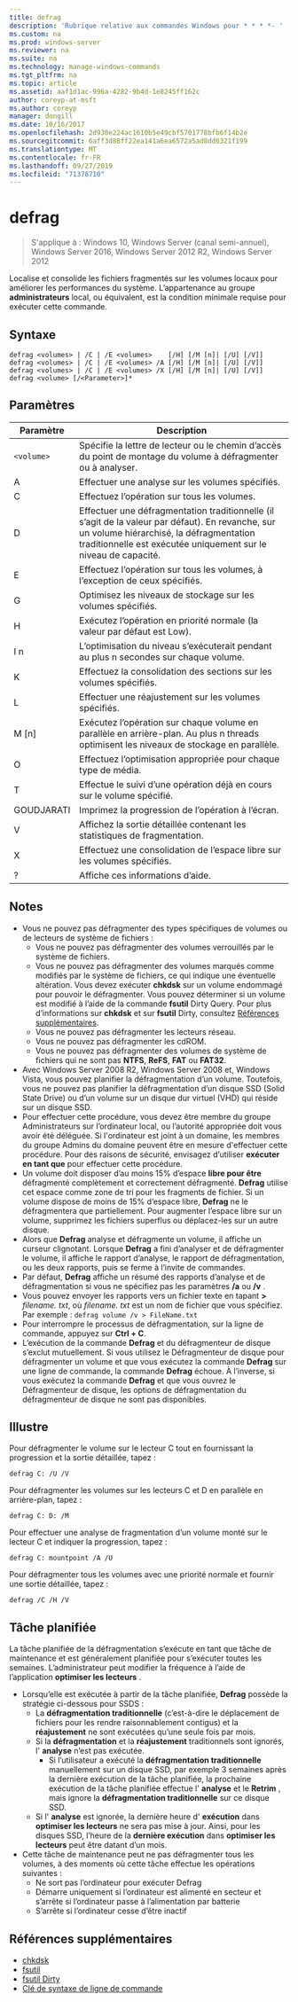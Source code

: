 ```yaml
---
title: defrag
description: 'Rubrique relative aux commandes Windows pour * * * *- '
ms.custom: na
ms.prod: windows-server
ms.reviewer: na
ms.suite: na
ms.technology: manage-windows-commands
ms.tgt_pltfrm: na
ms.topic: article
ms.assetid: aaf1d1ac-996a-4282-9b4d-1e8245ff162c
author: coreyp-at-msft
ms.author: coreyp
manager: dongill
ms.date: 10/16/2017
ms.openlocfilehash: 2d930e224ac1610b5e49cbf5701778bfb6f14b2e
ms.sourcegitcommit: 6aff3d88ff22ea141a6ea6572a5ad8dd6321f199
ms.translationtype: MT
ms.contentlocale: fr-FR
ms.lasthandoff: 09/27/2019
ms.locfileid: "71378710"
---
```

# <a name="defrag"></a>defrag

>S'applique à : Windows 10, Windows Server (canal semi-annuel), Windows Server 2016, Windows Server 2012 R2, Windows Server 2012

Localise et consolide les fichiers fragmentés sur les volumes locaux pour améliorer les performances du système.
L’appartenance au groupe **administrateurs** local, ou équivalent, est la condition minimale requise pour exécuter cette commande.

## <a name="syntax"></a>Syntaxe
```
defrag <volumes> | /C | /E <volumes>    [/H] [/M [n]| [/U] [/V]]
defrag <volumes> | /C | /E <volumes> /A [/H] [/M [n]| [/U] [/V]]
defrag <volumes> | /C | /E <volumes> /X [/H] [/M [n]| [/U] [/V]]
defrag <volume> [/<Parameter>]*
```
## <a name="parameters"></a>Paramètres

|Paramètre|Description|
|-------|--------|
|`<volume>`|Spécifie la lettre de lecteur ou le chemin d’accès du point de montage du volume à défragmenter ou à analyser.|
|A|Effectuer une analyse sur les volumes spécifiés.|
|C|Effectuez l’opération sur tous les volumes.|
|D|Effectuer une défragmentation traditionnelle (il s’agit de la valeur par défaut). En revanche, sur un volume hiérarchisé, la défragmentation traditionnelle est exécutée uniquement sur le niveau de capacité.|
|E|Effectuez l’opération sur tous les volumes, à l’exception de ceux spécifiés.|
|G|Optimisez les niveaux de stockage sur les volumes spécifiés.|
|H|Exécutez l’opération en priorité normale (la valeur par défaut est Low).|
|I n|L’optimisation du niveau s’exécuterait pendant au plus n secondes sur chaque volume.|
|K|Effectuez la consolidation des sections sur les volumes spécifiés.|
|L|Effectuer une réajustement sur les volumes spécifiés.|
|M [n]|Exécutez l’opération sur chaque volume en parallèle en arrière-plan. Au plus n threads optimisent les niveaux de stockage en parallèle.|
|O|Effectuez l’optimisation appropriée pour chaque type de média.|
|T|Effectue le suivi d’une opération déjà en cours sur le volume spécifié.|
|GOUDJARATI|Imprimez la progression de l’opération à l’écran.|
|V|Affichez la sortie détaillée contenant les statistiques de fragmentation.|
|X|Effectuez une consolidation de l’espace libre sur les volumes spécifiés.|
|?|Affiche ces informations d’aide.|

## <a name="remarks"></a>Notes
- Vous ne pouvez pas défragmenter des types spécifiques de volumes ou de lecteurs de système de fichiers :
  -   Vous ne pouvez pas défragmenter des volumes verrouillés par le système de fichiers.
  -   Vous ne pouvez pas défragmenter des volumes marqués comme modifiés par le système de fichiers, ce qui indique une éventuelle altération. Vous devez exécuter **chkdsk** sur un volume endommagé pour pouvoir le défragmenter. Vous pouvez déterminer si un volume est modifié à l’aide de la commande **fsutil** Dirty Query. Pour plus d’informations sur **chkdsk** et sur **fsutil** Dirty, consultez [Références supplémentaires](defrag.md#BKMK_additionalRef).
  -   Vous ne pouvez pas défragmenter les lecteurs réseau.
  -   Vous ne pouvez pas défragmenter les cdROM.
  -   Vous ne pouvez pas défragmenter des volumes de système de fichiers qui ne sont pas **NTFS**, **ReFS**, **FAT** ou **FAT32**.
- Avec Windows Server 2008 R2, Windows Server 2008 et, Windows Vista, vous pouvez planifier la défragmentation d’un volume. Toutefois, vous ne pouvez pas planifier la défragmentation d’un disque SSD (Solid State Drive) ou d’un volume sur un disque dur virtuel (VHD) qui réside sur un disque SSD.
- Pour effectuer cette procédure, vous devez être membre du groupe Administrateurs sur l’ordinateur local, ou l’autorité appropriée doit vous avoir été déléguée. Si l'ordinateur est joint à un domaine, les membres du groupe Admins du domaine peuvent être en mesure d'effectuer cette procédure. Pour des raisons de sécurité, envisagez d’utiliser **exécuter en tant que** pour effectuer cette procédure.
- Un volume doit disposer d’au moins 15% d’espace **libre pour être** défragmenté complètement et correctement défragmenté. **Defrag** utilise cet espace comme zone de tri pour les fragments de fichier. Si un volume dispose de moins de 15% d’espace libre, **Defrag** ne le défragmentera que partiellement. Pour augmenter l’espace libre sur un volume, supprimez les fichiers superflus ou déplacez-les sur un autre disque.
- Alors que **Defrag** analyse et défragmente un volume, il affiche un curseur clignotant. Lorsque **Defrag** a fini d’analyser et de défragmenter le volume, il affiche le rapport d’analyse, le rapport de défragmentation, ou les deux rapports, puis se ferme à l’invite de commandes.
- Par défaut, **Defrag** affiche un résumé des rapports d’analyse et de défragmentation si vous ne spécifiez pas les paramètres **/a** ou **/v** .
- Vous pouvez envoyer les rapports vers un fichier texte en tapant **>** <em>filename. txt</em>, où *filename. txt* est un nom de fichier que vous spécifiez. Par exemple : `defrag volume /v > FileName.txt`
- Pour interrompre le processus de défragmentation, sur la ligne de commande, appuyez sur **Ctrl + C**.
- L’exécution de la commande **Defrag** et du défragmenteur de disque s’exclut mutuellement. Si vous utilisez le Défragmenteur de disque pour défragmenter un volume et que vous exécutez la commande **Defrag** sur une ligne de commande, la commande **Defrag** échoue. À l’inverse, si vous exécutez la commande **Defrag** et que vous ouvrez le Défragmenteur de disque, les options de défragmentation du défragmenteur de disque ne sont pas disponibles.

## <a name="BKMK_examples"></a>Illustre
Pour défragmenter le volume sur le lecteur C tout en fournissant la progression et la sortie détaillée, tapez :
```
defrag C: /U /V
```
Pour défragmenter les volumes sur les lecteurs C et D en parallèle en arrière-plan, tapez :
```
defrag C: D: /M
```
Pour effectuer une analyse de fragmentation d’un volume monté sur le lecteur C et indiquer la progression, tapez :
```
defrag C: mountpoint /A /U
```
Pour défragmenter tous les volumes avec une priorité normale et fournir une sortie détaillée, tapez :
```
defrag /C /H /V
```

## <a name="BKMK_scheduledTask"></a>Tâche planifiée
La tâche planifiée de la défragmentation s’exécute en tant que tâche de maintenance et est généralement planifiée pour s’exécuter toutes les semaines. L’administrateur peut modifier la fréquence à l’aide de l’application **optimiser les lecteurs** .
- Lorsqu’elle est exécutée à partir de la tâche planifiée, **Defrag** possède la stratégie ci-dessous pour SSDS :
   - La **défragmentation traditionnelle** (c’est-à-dire le déplacement de fichiers pour les rendre raisonnablement contigus) et la **réajustement** ne sont exécutées qu’une seule fois par mois.
   - Si la **défragmentation** et la **réajustement** traditionnels sont ignorés, l' **analyse** n’est pas exécutée.
      - Si l’utilisateur a exécuté la **défragmentation traditionnelle** manuellement sur un disque SSD, par exemple 3 semaines après la dernière exécution de la tâche planifiée, la prochaine exécution de la tâche planifiée effectue l' **analyse** et le **Retrim** , mais ignore la **défragmentation traditionnelle** sur ce disque SSD.
   - Si l' **analyse** est ignorée, la dernière heure d' **exécution** dans **optimiser les lecteurs** ne sera pas mise à jour.  Ainsi, pour les disques SSD, l’heure de la **dernière exécution** dans **optimiser les lecteurs** peut être datant d’un mois.
- Cette tâche de maintenance peut ne pas défragmenter tous les volumes, à des moments où cette tâche effectue les opérations suivantes :
   - Ne sort pas l’ordinateur pour exécuter Defrag
   - Démarre uniquement si l’ordinateur est alimenté en secteur et s’arrête si l’ordinateur passe à l’alimentation par batterie
   - S’arrête si l’ordinateur cesse d’être inactif

## <a name="BKMK_additionalRef"></a>Références supplémentaires
-   [chkdsk](chkdsk.md)
-   [fsutil](fsutil.md)
-   [fsutil Dirty](fsutil-dirty.md)
-   [Clé de syntaxe de ligne de commande](command-line-syntax-key.md)
